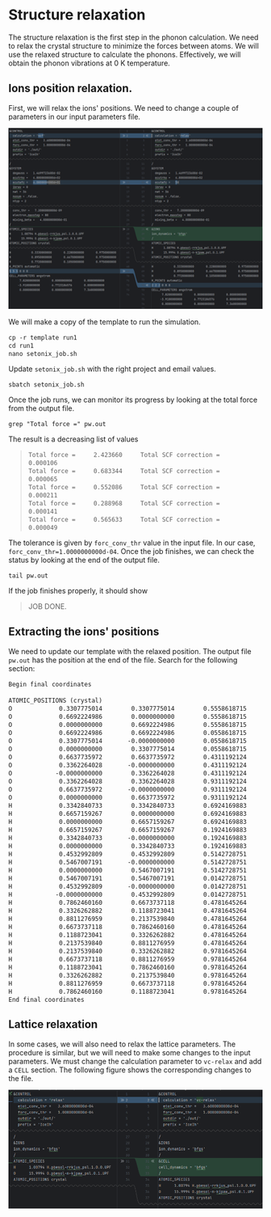 # Structure relaxation

The structure relaxation is the first step in the phonon calculation. We need to relax the crystal structure to minimize the forces between atoms.
We will use the relaxed structure to calculate the phonons. Effectively, we will obtain the phonon vibrations at 0 K temperature.

## Ions position relaxation. 
First, we will relax the ions' positions. We need to change a couple of parameters in our input parameters file.

![relaxation_parameters.png](figures/relaxation_parameters.png)

We will make a copy of the template to run the simulation. 
```shell
cp -r template run1 
cd run1
nano setonix_job.sh
```
Update `setonix_job.sh` with the right project and email values. 
```shell
sbatch setonix_job.sh
```
Once the job runs, we can monitor its progress by looking at the total force from the output file.
```shell
grep "Total force =" pw.out
```
The result is a decreasing list of values
>     Total force =     2.423660     Total SCF correction =     0.000106
>     Total force =     0.683344     Total SCF correction =     0.000065
>     Total force =     0.552086     Total SCF correction =     0.000211
>     Total force =     0.288968     Total SCF correction =     0.000141
>     Total force =     0.565633     Total SCF correction =     0.000049
The tolerance is given by `forc_conv_thr` value in the input file. In our case, `forc_conv_thr=1.0000000000d-04`.
Once the job finishes, we can check the status by looking at the end of the output file.
```shell
tail pw.out
```
If the job finishes properly, it should show 
>   JOB DONE.

## Extracting the ions' positions

We need to update our template with the relaxed position. The output file `pw.out` has the position at the end of the file. 
Search for the following section:

```
Begin final coordinates

ATOMIC_POSITIONS (crystal)
O             0.3307775014        0.3307775014        0.5558618715
O             0.6692224986        0.0000000000        0.5558618715
O             0.0000000000        0.6692224986        0.5558618715
O             0.6692224986        0.6692224986        0.0558618715
O             0.3307775014       -0.0000000000        0.0558618715
O             0.0000000000        0.3307775014        0.0558618715
O             0.6637735972        0.6637735972        0.4311192124
O             0.3362264028       -0.0000000000        0.4311192124
O            -0.0000000000        0.3362264028        0.4311192124
O             0.3362264028        0.3362264028        0.9311192124
O             0.6637735972       -0.0000000000        0.9311192124
O             0.0000000000        0.6637735972        0.9311192124
H             0.3342840733        0.3342840733        0.6924169883
H             0.6657159267        0.0000000000        0.6924169883
H             0.0000000000        0.6657159267        0.6924169883
H             0.6657159267        0.6657159267        0.1924169883
H             0.3342840733       -0.0000000000        0.1924169883
H             0.0000000000        0.3342840733        0.1924169883
H             0.4532992809        0.4532992809        0.5142728751
H             0.5467007191       -0.0000000000        0.5142728751
H             0.0000000000        0.5467007191        0.5142728751
H             0.5467007191        0.5467007191        0.0142728751
H             0.4532992809       -0.0000000000        0.0142728751
H            -0.0000000000        0.4532992809        0.0142728751
H             0.7862460160        0.6673737118        0.4781645264
H             0.3326262882        0.1188723041        0.4781645264
H             0.8811276959        0.2137539840        0.4781645264
H             0.6673737118        0.7862460160        0.4781645264
H             0.1188723041        0.3326262882        0.4781645264
H             0.2137539840        0.8811276959        0.4781645264
H             0.2137539840        0.3326262882        0.9781645264
H             0.6673737118        0.8811276959        0.9781645264
H             0.1188723041        0.7862460160        0.9781645264
H             0.3326262882        0.2137539840        0.9781645264
H             0.8811276959        0.6673737118        0.9781645264
H             0.7862460160        0.1188723041        0.9781645264
End final coordinates
```
## Lattice relaxation

In some cases, we will also need to relax the lattice parameters. The procedure is similar, but we will need to make some changes to the input parameters.
We must change the calculation parameter to `vc-relax` and add a `CELL` section. The following figure shows the corresponding changes to the file.

![vc_relaxation_parameters.png](figures/vc_relaxation_parameters.png)